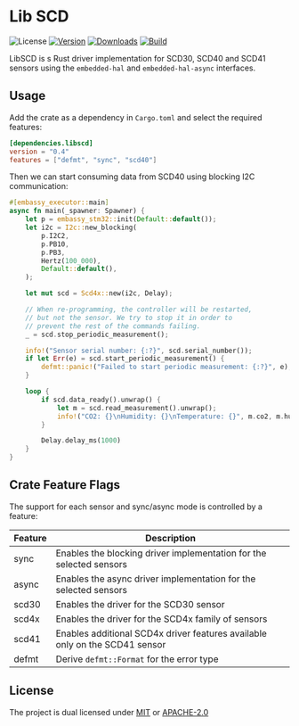 # Lib SCD

![License](https://img.shields.io/crates/l/libscd)
[![Version](https://img.shields.io/crates/v/libscd)](https://crates.io/crates/libscd)
[![Downloads](https://img.shields.io/crates/d/libscd)](https://crates.io/crates/libscd)
[![Build](https://img.shields.io/github/actions/workflow/status/SvetlinZarev/libscd/run_tests.yml)](https://github.com/SvetlinZarev/libscd/actions)

LibSCD is s Rust driver implementation for SCD30, SCD40 and SCD41 sensors
using the `embedded-hal` and `embedded-hal-async` interfaces.

## Usage

Add the crate as a dependency in `Cargo.toml` and select the required features:

```toml
[dependencies.libscd]
version = "0.4"
features = ["defmt", "sync", "scd40"]
```

Then we can start consuming data from SCD40 using blocking I2C communication:

```rust
#[embassy_executor::main]
async fn main(_spawner: Spawner) {
    let p = embassy_stm32::init(Default::default());
    let i2c = I2c::new_blocking(
        p.I2C2,
        p.PB10,
        p.PB3,
        Hertz(100_000),
        Default::default(),
    );

    let mut scd = Scd4x::new(i2c, Delay);

    // When re-programming, the controller will be restarted,
    // but not the sensor. We try to stop it in order to
    // prevent the rest of the commands failing.
    _ = scd.stop_periodic_measurement();

    info!("Sensor serial number: {:?}", scd.serial_number());
    if let Err(e) = scd.start_periodic_measurement() {
        defmt::panic!("Failed to start periodic measurement: {:?}", e);
    }

    loop {
        if scd.data_ready().unwrap() {
            let m = scd.read_measurement().unwrap();
            info!("CO2: {}\nHumidity: {}\nTemperature: {}", m.co2, m.humidity, m.temperature)
        }

        Delay.delay_ms(1000)
    }
}
```

## Crate Feature Flags

The support for each sensor and sync/async mode is controlled by a feature:

| Feature | Description                                                                 |
|---------|-----------------------------------------------------------------------------|
| sync    | Enables the blocking driver implementation for the selected sensors         |
| async   | Enables the async driver implementation for the selected sensors            |
| scd30   | Enables the driver for the SCD30 sensor                                     |
| scd4x   | Enables the driver for the SCD4x family of sensors                          |
| scd41   | Enables additional SCD4x driver features available only on the SCD41 sensor |
| defmt   | Derive `defmt::Format` for the error type                                   |

## License

The project is dual licensed under [MIT](https://opensource.org/licenses/MIT)
or [APACHE-2.0](https://opensource.org/licenses/Apache-2.0)
